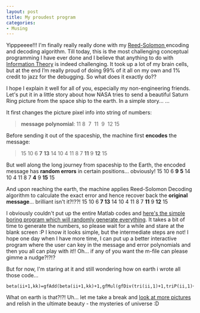 ```yaml
---
layout: post
title: My proudest program
categories:
- Musing
---
```


Yipppeeee!!! I'm finally really really done with my [Reed-Solomon ](http://www.4i2i.com/reed_solomon_codes.htm)encoding and decoding algorithm. Till today, this is the most challenging conceptual programming I have ever done and I believe that anything to do with [Information Theory](http://en.wikipedia.org/wiki/Information_theory) is indeed challenging. It took up a lot of my brain cells, but at the end I’m really proud of doing 99% of it all on my own and 1% credit to jazz for the debugging. So what does it exactly do??

I hope I explain it well for all of you, especially my non-engineering friends. Let's put it in a little story about how NASA tries to send a beautiful Saturn Ring picture from the space ship to the earth. In a simple story... ...

It first changes the picture pixel info into string of numbers:

> **message polynomial**: 11 8  7  11  9  12 15

Before sending it out of the spaceship, the machine first **encodes** the message:

> 15 10 6 **7** **13** 14 10 4 11 8 7 **11** 9 **12** 15

But well along the long journey from spaceship to the Earth, the encoded message has **random errors** in certain positions... obviously! 15 10 6 **9** **5** 14 10 4 11 8 7 **4** 9 **15** 15

And upon reaching the earth, the machine applies Reed-Solomon Decoding algorithm to calculate the exact error and hence recover back the **original message**... brilliant isn't it?!??! 15 10 6 **7 13** 14 10 4 11 8 7 **11** 9 **12** 15

I obviously couldn't put up the entire Matlab codes and [here's the simple boring program which will randomly generate everything](/docs/code.zip). It takes a bit of time to generate the numbers, so please wait for a while and stare at the blank screen :P I know it looks simple, but the intermediate steps are not! I hope one day when I have more time, I can put up a better interactive program where the user can key in the message and error polynomials and then you all can play with it!! Oh... if any of you want the m-file can please gimme a nudge?!?!?

But for now, I'm staring at it and still wondering how on earth i wrote all those code...

```
beta(ii+1,kk)=gfAdd(beta(ii+1,kk)+1,gfMul(gfDiv(tri(ii,1)+1,triP(ii,1)+1)+1,betaP(ii,kk)+1)+1);
```

What on earth is that?!?! Uh... let me take a break and [look at more pictures](http://antwrp.gsfc.nasa.gov/apod/lib/aptree.html) and relish in the ultimate beauty - the mysteries of universe :D
